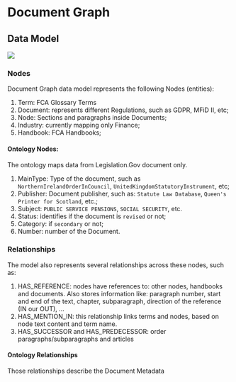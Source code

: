 # Document Graph
## Data Model
![](Document%20Graph/IMG_0108.PNG)

### Nodes
Document Graph data model represents the following Nodes (entities):

1. Term: FCA Glossary Terms
2. Document: represents different Regulations, such as GDPR, MFiD II, etc;
3. Node: Sections and paragraphs inside Documents;
4. Industry: currently mapping only Finance;
5. Handbook: FCA Handbooks;

#### Ontology Nodes:
The ontology maps data from Legislation.Gov document only.

1. MainType: Type of the document, such as `NorthernIrelandOrderInCouncil`, `UnitedKingdomStatutoryInstrument`, etc;
2. Publisher: Document publisher, such as: `Statute Law Database`, `Queen's Printer for Scotland`, etc.;
3. Subject: `PUBLIC SERVICE PENSIONS`, `SOCIAL SECURITY`, etc.
4. Status: identifies if the document is `revised` or not;
5. Category: if `secondary` or not;
6. Number: number of the Document.

### Relationships
The model also represents several relationships across these nodes, such as:
1. HAS_REFERENCE: nodes have references to: other nodes, handbooks and documents.  Also stores information like: paragraph number, start and end of the text, chapter, subparagraph, direction of the reference (IN our OUT), ...
2. HAS_MENTION_IN: this relationship links terms and nodes, based on node text content and term name.
3. HAS_SUCCESSOR and HAS_PREDECESSOR: order paragraphs/subparagraphs and articles

#### Ontology Relationships
Those relationships describe the Document Metadata
